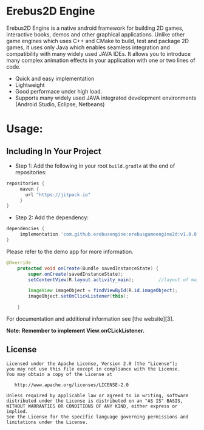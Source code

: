 Erebus2D Engine
==================

Erebus2D Engine is a native android framework for building 2D games, interactive books, demos and other graphical applications. 
Unlike other game engines which uses C++ and CMake to build, test and package 2D games, it uses only Java which enables seamless 
integration and compatibility with many widely used JAVA IDEs. It allows you to introduce many complex animation effects in your 
application with one or two lines of code.

 * Quick and easy implementation
 * Lightweight
 * Good performace under high load.
 * Supports many widely used JAVA integrated development environments (Android Studio, Eclipse, Netbeans)

 Usage:
========

Including In Your Project
-------------------------

 -  Step 1: Add the following in your root `build.gradle` at the end of repositories:

 ```gradle
repositories {
      maven { 
        url "https://jitpack.io" 
      }
}
``` 
 -  Step 2: Add the dependency:

 ```gradle
dependencies {
      implementation 'com.github.erebusengine:erebusgameengine2d:v1.0.0'
}
``` 

Please refer to the demo app for more information.

```java
@Override
    protected void onCreate(Bundle savedInstanceState) {
        super.onCreate(savedInstanceState);
        setContentView(R.layout.activity_main);         //layout of main activity

        ImageView imageObject = findViewById(R.id.imageObject);
        imageObject.setOnClickListener(this);

    }
```

For documentation and additional information see [the website][3].

__Note: Remember to implement View.onCLickListener.__






License
-------

    Licensed under the Apache License, Version 2.0 (the "License");
    you may not use this file except in compliance with the License.
    You may obtain a copy of the License at

       http://www.apache.org/licenses/LICENSE-2.0

    Unless required by applicable law or agreed to in writing, software
    distributed under the License is distributed on an "AS IS" BASIS,
    WITHOUT WARRANTIES OR CONDITIONS OF ANY KIND, either express or implied.
    See the License for the specific language governing permissions and
    limitations under the License.

